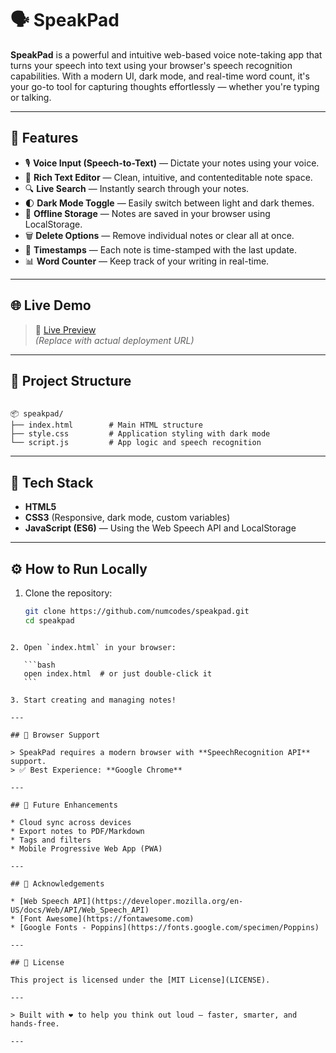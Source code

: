 
# 🗣️ SpeakPad

**SpeakPad** is a powerful and intuitive web-based voice note-taking app that turns your speech into text using your browser's speech recognition capabilities. With a modern UI, dark mode, and real-time word count, it's your go-to tool for capturing thoughts effortlessly — whether you're typing or talking.

---

## 🚀 Features

- 🎙️ **Voice Input (Speech-to-Text)** — Dictate your notes using your voice.
- 📝 **Rich Text Editor** — Clean, intuitive, and contenteditable note space.
- 🔍 **Live Search** — Instantly search through your notes.
- 🌓 **Dark Mode Toggle** — Easily switch between light and dark themes.
- 💾 **Offline Storage** — Notes are saved in your browser using LocalStorage.
- 🗑️ **Delete Options** — Remove individual notes or clear all at once.
- 📅 **Timestamps** — Each note is time-stamped with the last update.
- 📊 **Word Counter** — Keep track of your writing in real-time.

---

## 🌐 Live Demo

> 🔗 [Live Preview](https://speak-pad.vercel.app/)  
> *(Replace with actual deployment URL)*

---

## 📁 Project Structure

```

📦 speakpad/
├── index.html        # Main HTML structure
├── style.css         # Application styling with dark mode
└── script.js         # App logic and speech recognition

````

---

## 🧰 Tech Stack

- **HTML5**
- **CSS3** (Responsive, dark mode, custom variables)
- **JavaScript (ES6)** — Using the Web Speech API and LocalStorage

---

## ⚙️ How to Run Locally

1. Clone the repository:
   ```bash
   git clone https://github.com/numcodes/speakpad.git
   cd speakpad
````

2. Open `index.html` in your browser:

   ```bash
   open index.html  # or just double-click it
   ```

3. Start creating and managing notes!

---

## 📱 Browser Support

> SpeakPad requires a modern browser with **SpeechRecognition API** support.
> ✅ Best Experience: **Google Chrome**

---

## 📌 Future Enhancements

* Cloud sync across devices
* Export notes to PDF/Markdown
* Tags and filters
* Mobile Progressive Web App (PWA)

---

## 🙏 Acknowledgements

* [Web Speech API](https://developer.mozilla.org/en-US/docs/Web/API/Web_Speech_API)
* [Font Awesome](https://fontawesome.com)
* [Google Fonts - Poppins](https://fonts.google.com/specimen/Poppins)

---

## 📄 License

This project is licensed under the [MIT License](LICENSE).

---

> Built with ❤️ to help you think out loud — faster, smarter, and hands-free.

---

